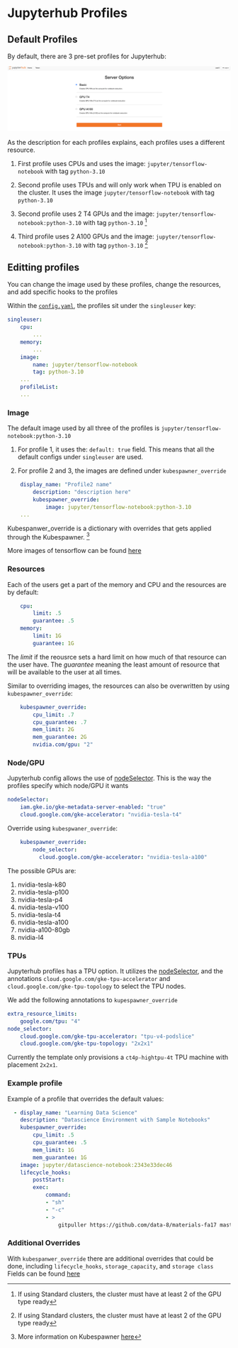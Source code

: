 # Jupyterhub Profiles

## Default Profiles

By default, there are 3 pre-set profiles for Jupyterhub:

![Profiles Page](images/image.png)

As the description for each profiles explains, each profiles uses a different resource.

1. First profile uses CPUs and uses the image: `jupyter/tensorflow-notebook` with tag `python-3.10`

2. Second profile uses TPUs and will only work when TPU is enabled on the cluster. It uses the image `jupyter/tensorflow-notebook` with tag `python-3.10`

3. Second profile uses 2 T4 GPUs and the image: `jupyter/tensorflow-notebook:python-3.10` with tag `python-3.10` [^1]

4. Third profile uses 2 A100 GPUs and the image: `jupyter/tensorflow-notebook:python-3.10` with tag `python-3.10` [^1]

## Editting profiles

You can change the image used by these profiles, change the resources, and add specific hooks to the profiles

Within the [`config.yaml`](https://github.com/GoogleCloudPlatform/ai-on-gke/blob/main/jupyter-on-gke/jupyter_config/config.yaml), the profiles sit under the `singleuser` key:

``` yaml
singleuser:
    cpu:
        ...
    memory:
        ...
    image:
        name: jupyter/tensorflow-notebook
        tag: python-3.10
    ...
    profileList:
    ...
```

### Image

The default image used by all three of the profiles is `jupyter/tensorflow-notebook:python-3.10`

1. For profile 1, it uses the: `default: true` field. This means that all the default configs under `singleuser` are used.

2. For profile 2 and 3, the images are defined under `kubespawner_override`

``` yaml
    display_name: "Profile2 name"
        description: "description here"
        kubespawner_override:
            image: jupyter/tensorflow-notebook:python-3.10
    ...
```

Kubespanwer_override is a dictionary with overrides that gets applied through the Kubespawner. [^2]

More images of tensorflow can be found [here](https://hub.docker.com/r/jupyter/tensorflow-notebook)

### Resources

Each of the users get a part of the memory and CPU and the resources are by default:

``` yaml
    cpu:
        limit: .5
        guarantee: .5
    memory:
        limit: 1G
        guarantee: 1G
```

The _limit_ if the reousrce sets a hard limit on how much of that resource can the user have.
The _guarantee_ meaning the least amount of resource that will be available to the user at all times.

Similar to overriding images, the resources can also be overwritten by using `kubespawner_override`:

``` yaml
    kubespawner_override:
        cpu_limit: .7
        cpu_guarantee: .7
        mem_limit: 2G
        mem_guarantee: 2G
        nvidia.com/gpu: "2"
```

### Node/GPU

Jupyterhub config allows the use of [nodeSelector](https://kubernetes.io/docs/concepts/scheduling-eviction/assign-pod-node/#nodeselector). This is the way the profiles specify which node/GPU it wants

``` yaml
nodeSelector:
    iam.gke.io/gke-metadata-server-enabled: "true"
    cloud.google.com/gke-accelerator: "nvidia-tesla-t4"
```

Override using `kubespwaner_override`:

``` yaml
    kubespawner_override:
        node_selector:
          cloud.google.com/gke-accelerator: "nvidia-tesla-a100"
```

The possible GPUs are:

1. nvidia-tesla-k80
2. nvidia-tesla-p100
3. nvidia-tesla-p4
4. nvidia-tesla-v100
5. nvidia-tesla-t4
6. nvidia-tesla-a100
7. nvidia-a100-80gb
8. nvidia-l4

### TPUs

Jupyterhub profiles has a TPU option. It utilizes the [nodeSelector](https://kubernetes.io/docs/concepts/scheduling-eviction/assign-pod-node/#nodeselector), and the annotations `cloud.google.com/gke-tpu-accelerator` and `cloud.google.com/gke-tpu-topology` to select the TPU nodes.

We add the following annotations to `kupespawner_override`

```yaml
extra_resource_limits:
    google.com/tpu: "4"
node_selector:
    cloud.google.com/gke-tpu-accelerator: "tpu-v4-podslice"
    cloud.google.com/gke-tpu-topology: "2x2x1"
```

Currently the template only provisions a `ct4p-hightpu-4t` TPU machine with placement `2x2x1`.

### Example profile

Example of a profile that overrides the default values:

``` yaml
  - display_name: "Learning Data Science"
    description: "Datascience Environment with Sample Notebooks"
    kubespawner_override:
        cpu_limit: .5
        cpu_guarantee: .5
        mem_limit: 1G
        mem_guarantee: 1G
    image: jupyter/datascience-notebook:2343e33dec46
    lifecycle_hooks:
        postStart:
        exec:
            command:
            - "sh"
            - "-c"
            - >
                gitpuller https://github.com/data-8/materials-fa17 master materials-fa;
```

### Additional Overrides

With `kubespanwer_override` there are additional overrides that could be done, including `lifecycle_hooks`, `storage_capacity`, and `storage class`
Fields can be found [here](https://jupyterhub-kubespawner.readthedocs.io/en/latest/spawner.html)

[^1]: If using Standard clusters, the cluster must have at least 2 of the GPU type ready
[^2]: More information on Kubespawner [here](https://github.com/jupyterhub/kubespawner/blob/main/kubespawner/spawner.py)
